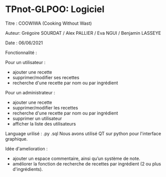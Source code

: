 # TPnot-GLPOO: Logiciel

Titre : COOWIWA (Cooking Without Wast)

Auteur: Grégoire SOURDAT / Alex PALLIER / Eva NGUI / Benjamin LASSEYE

Date  : 06/06/2021


Fonctionnalité :

Pour un utilisateur :
  * ajouter une recette
  * supprimer/modifier ses recettes
  * recherche d'une recette par nom ou par ingrédient
    
Pour un administrateur : 
  * ajouter une recette
  * supprimer/modifier les recettes
  * recherche d'une recette par nom ou par ingrédient
  * supprimer un utilisateur
  * afficher la liste des utilisateurs 

Language urilisé :
  .py .sql
Nous avons utilisé QT sur python pour l'interface graphique.
  
Idée d'amelioration :
  * ajouter un espace commentaire, ainsi qu’un système de note.
  * améliorer la fonction de recherche de recettes par ingrédient (2 ou plus d'ingrédients).
    

